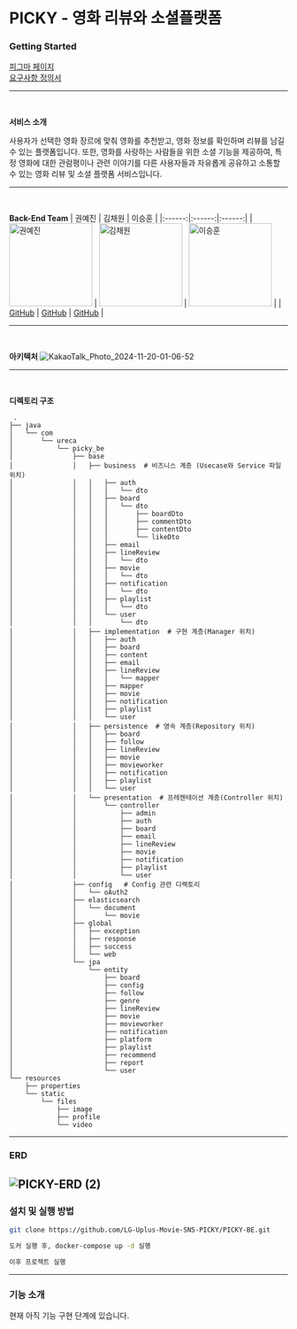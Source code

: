 # PICKY - 영화 리뷰와 소셜플랫폼

### Getting Started
[피그마 페이지](https://www.figma.com/design/rpAlhiLds5pygwPfPpD4lp/PICKY-%EB%94%94%EC%9E%90%EC%9D%B8-%EC%99%84%EC%84%B1%EB%B3%B8?node-id=0-1&node-type=canvas&t=pwFCyVmMoN1a41le-0)<br />
[요구사항 정의서](https://docs.google.com/spreadsheets/d/1puQoU2lwXWyVLx6mc33PdlVW_YVREmc3yd3hdZeMDHE/edit?usp=sharing)<br />



---
<br />

**서비스 소개**

사용자가 선택한 영화 장르에 맞춰 영화를 추천받고, 영화 정보를 확인하며 리뷰를 남길 수 있는 플랫폼입니다. 또한, 영화를 사랑하는 사람들을 위한 소셜 기능을 제공하여, 특정 영화에 대한 관람평이나 관련 이야기를 다른 사용자들과 자유롭게 공유하고 소통할 수 있는 영화 리뷰 및 소셜 플랫폼 서비스입니다.

---
<br />

**Back-End Team**
| 권예진 | 김채원 | 이승훈 |
|:------:|:------:|:------:|
| <img src="https://avatars.githubusercontent.com/YaeJinKwon" alt="권예진" width="150"> | <img src="https://avatars.githubusercontent.com/PeindreLaColline" alt="김채원" width="150"> | <img src="https://avatars.githubusercontent.com/lsh981127" alt="이승훈" width="150"> |
| [GitHub](https://github.com/YaeJinKwon) | [GitHub](https://github.com/PeindreLaColline) | [GitHub](https://github.com/lsh981127) |

---
<br />

**아키텍처**
![KakaoTalk_Photo_2024-11-20-01-06-52](https://github.com/user-attachments/assets/edd360c5-7d24-49e2-bc59-945193993086)

---
<br />

**디렉토리 구조**

```planeText
 .
├── java
│   └── com
│       └── ureca
│           └── picky_be
│               ├── base
│               │   ├── business  # 비즈니스 계층 (Usecase와 Service 파일 위치)
│               │   │   ├── auth
│               │   │   │   └── dto
│               │   │   ├── board
│               │   │   │   └── dto
│               │   │   │       ├── boardDto
│               │   │   │       ├── commentDto
│               │   │   │       ├── contentDto
│               │   │   │       └── likeDto
│               │   │   ├── email
│               │   │   ├── lineReview
│               │   │   │   └── dto
│               │   │   ├── movie
│               │   │   │   └── dto
│               │   │   ├── notification
│               │   │   │   └── dto
│               │   │   ├── playlist
│               │   │   │   └── dto
│               │   │   └── user
│               │   │       └── dto
│               │   ├── implementation  # 구현 계층(Manager 위치)         
│               │   │   ├── auth
│               │   │   ├── board
│               │   │   ├── content
│               │   │   ├── email
│               │   │   ├── lineReview
│               │   │   │   └── mapper
│               │   │   ├── mapper
│               │   │   ├── movie
│               │   │   ├── notification
│               │   │   ├── playlist
│               │   │   └── user
│               │   ├── persistence  # 영속 계층(Repository 위치)
│               │   │   ├── board
│               │   │   ├── follow
│               │   │   ├── lineReview
│               │   │   ├── movie
│               │   │   ├── movieworker
│               │   │   ├── notification
│               │   │   ├── playlist
│               │   │   └── user
│               │   └── presentation  # 프레젠테이션 계층(Controller 위치)
│               │       └── controller
│               │           ├── admin
│               │           ├── auth
│               │           ├── board
│               │           ├── email
│               │           ├── lineReview
│               │           ├── movie
│               │           ├── notification
│               │           ├── playlist
│               │           └── user
│               ├── config   # Config 관련 디랙토리
│               │   └── oAuth2
│               ├── elasticsearch
│               │   └── document
│               │       └── movie
│               ├── global
│               │   ├── exception
│               │   ├── response
│               │   ├── success
│               │   └── web
│               └── jpa
│                   └── entity
│                       ├── board
│                       ├── config
│                       ├── follow
│                       ├── genre
│                       ├── lineReview
│                       ├── movie
│                       ├── movieworker
│                       ├── notification
│                       ├── platform
│                       ├── playlist
│                       ├── recommend
│                       ├── report
│                       └── user
└── resources
    ├── properties
    └── static
        └── files
            ├── image
            ├── profile
            └── video

```
---
### ERD
![PICKY-ERD (2)](https://github.com/user-attachments/assets/a3426484-77e3-4729-bebb-c71f85675754)
---


### 설치 및 실행 방법

```bash
git clone https://github.com/LG-Uplus-Movie-SNS-PICKY/PICKY-BE.git

도커 실행 후, docker-compose up -d 실행

이후 프로젝트 실행
```

---

### 기능 소개

현재 아직 기능 구현 단계에 있습니다.
